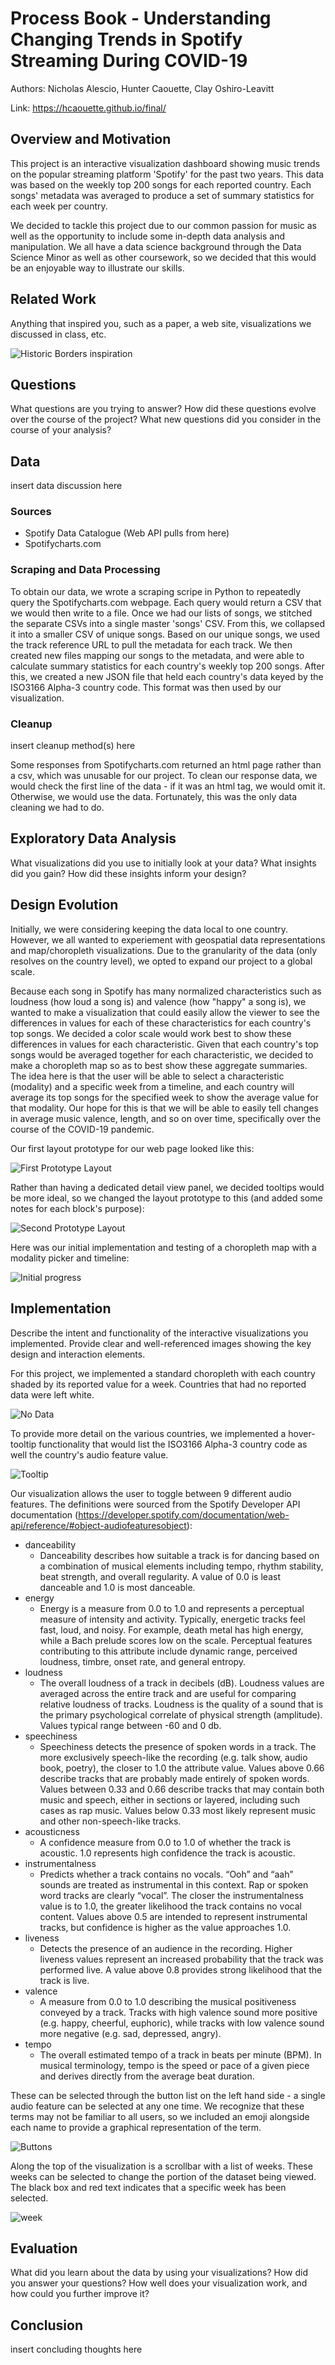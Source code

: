 Process Book - Understanding Changing Trends in Spotify Streaming During COVID-19
===

Authors: Nicholas Alescio, Hunter Caouette, Clay Oshiro-Leavitt

Link: https://hcaouette.github.io/final/

Overview and Motivation
---
This project is an interactive visualization dashboard showing music trends on the popular streaming platform 'Spotify' for the past two years. This data was based on the weekly top 200 songs for each reported country. Each songs' metadata was averaged to produce a set of summary statistics for each week per country. 

We decided to tackle this project due to our common passion for music as well as the opportunity to include some in-depth data analysis and manipulation. We all have a data science background through the Data Science Minor as well as other coursework, so we decided that this would be an enjoyable way to illustrate our skills.

Related Work
---
Anything that inspired you, such as a paper, a web site, visualizations we discussed in class, etc.

![Historic Borders inspiration](historicborders.png)

Questions
---
What questions are you trying to answer? How did these questions evolve over the course of the project? What new questions did you consider in the course of your analysis?

Data
---
insert data discussion here

### Sources

- Spotify Data Catalogue (Web API pulls from here)
- Spotifycharts.com


### Scraping and Data Processing

To obtain our data, we wrote a scraping scripe in Python to repeatedly query the Spotifycharts.com webpage. Each query would return a CSV that we would then write to a file. Once we had our lists of songs, we stitched the separate CSVs into a single master 'songs' CSV. From this, we collapsed it into a smaller CSV of unique songs. Based on our unique songs, we used the track reference URL to pull the metadata for each track. We then created new files mapping our songs to the metadata, and were able to calculate summary statistics for each country's weekly top 200 songs. After this, we created a new JSON file that held each country's data keyed by the ISO3166 Alpha-3 country code. This format was then used by our visualization.

### Cleanup

insert cleanup method(s) here

Some responses from Spotifycharts.com returned an html page rather than a csv, which was unusable for our project. To clean our response data, we would check the first line of the data - if it was an html tag, we would omit it. Otherwise, we would use the data. Fortunately, this was the only data cleaning we had to do. 

Exploratory Data Analysis
---
What visualizations did you use to initially look at your data? What insights did you gain? How did these insights inform your design?

Design Evolution
---
Initially, we were considering keeping the data local to one country. However, we all wanted to experiement with geospatial data representations and map/choropleth visualizations. Due to the granularity of the data (only resolves on the country level), we opted to expand our project to a global scale.

Because each song in Spotify has many normalized characteristics such as loudness (how loud a song is) and valence (how "happy" a song is), we wanted to make a visualization that could easily allow the viewer to see the differences in values for each of these characteristics for each country's top songs. We decided a color scale would work best to show these differences in values for each characteristic. Given that each country's top songs would be averaged together for each characteristic, we decided to make a choropleth map so as to best show these aggregate summaries. The idea here is that the user will be able to select a characteristic (modality) and a specific week from a timeline, and each country will average its top songs for the specified week to show the average value for that modality. Our hope for this is that we will be able to easily tell changes in average music valence, length, and so on over time, specifically over the course of the COVID-19 pandemic.

Our first layout prototype for our web page looked like this:

![First Prototype Layout](layout_prototype1.png)

Rather than having a dedicated detail view panel, we decided tooltips would be more ideal, so we changed the layout prototype to this (and added some notes for each block's purpose):

![Second Prototype Layout](layout_prototype2.png)

Here was our initial implementation and testing of a choropleth map with a modality picker and timeline:

![Initial progress](initial-design.png)


Implementation
---
Describe the intent and functionality of the interactive visualizations you implemented. Provide clear and well-referenced images showing the key design and interaction elements.

For this project, we implemented a standard choropleth with each country shaded by its reported value for a week. Countries that had no reported data were left white. 

![No Data](No_data.png)

To provide more detail on the various countries, we implemented a hover-tooltip functionality that would list the ISO3166 Alpha-3 country code as well the country's audio feature value.

![Tooltip](Tooltip.png)

Our visualization allows the user to toggle between 9 different audio features. The definitions were sourced from the Spotify Developer API documentation (https://developer.spotify.com/documentation/web-api/reference/#object-audiofeaturesobject):
- danceability
  - Danceability describes how suitable a track is for dancing based on a combination of musical elements including tempo, rhythm stability, beat strength, and overall regularity. A value of 0.0 is least danceable and 1.0 is most danceable.
- energy
    - Energy is a measure from 0.0 to 1.0 and represents a perceptual measure of intensity and activity. Typically, energetic tracks feel fast, loud, and noisy. For example, death metal has high energy, while a Bach prelude scores low on the scale. Perceptual features contributing to this attribute include dynamic range, perceived loudness, timbre, onset rate, and general entropy.
- loudness
    - The overall loudness of a track in decibels (dB). Loudness values are averaged across the entire track and are useful for comparing relative loudness of tracks. Loudness is the quality of a sound that is the primary psychological correlate of physical strength (amplitude). Values typical range between -60 and 0 db.
- speechiness
    - Speechiness detects the presence of spoken words in a track. The more exclusively speech-like the recording (e.g. talk show, audio book, poetry), the closer to 1.0 the attribute value. Values above 0.66 describe tracks that are probably made entirely of spoken words. Values between 0.33 and 0.66 describe tracks that may contain both music and speech, either in sections or layered, including such cases as rap music. Values below 0.33 most likely represent music and other non-speech-like tracks.
- acousticness
  - A confidence measure from 0.0 to 1.0 of whether the track is acoustic. 1.0 represents high confidence the track is acoustic.
- instrumentalness
    - Predicts whether a track contains no vocals. “Ooh” and “aah” sounds are treated as instrumental in this context. Rap or spoken word tracks are clearly “vocal”. The closer the instrumentalness value is to 1.0, the greater likelihood the track contains no vocal content. Values above 0.5 are intended to represent instrumental tracks, but confidence is higher as the value approaches 1.0.
- liveness
    - Detects the presence of an audience in the recording. Higher liveness values represent an increased probability that the track was performed live. A value above 0.8 provides strong likelihood that the track is live.
- valence
    - A measure from 0.0 to 1.0 describing the musical positiveness conveyed by a track. Tracks with high valence sound more positive (e.g. happy, cheerful, euphoric), while tracks with low valence sound more negative (e.g. sad, depressed, angry).
- tempo
    - The overall estimated tempo of a track in beats per minute (BPM). In musical terminology, tempo is the speed or pace of a given piece and derives directly from the average beat duration.

These can be selected through the button list on the left hand side - a single audio feature can be selected at any one time. We recognize that these terms may not be familiar to all users, so we included an emoji alongside each name to provide a graphical representation of the term.

![Buttons](button.png)

Along the top of the visualization is a scrollbar with a list of weeks. These weeks can be selected to change the portion of the dataset being viewed. The black box and red text indicates that a specific week has been selected.

![week](week.png)


Evaluation
---
What did you learn about the data by using your visualizations? How did you answer your questions? How well does your visualization work, and how could you further improve it?

Conclusion
---
insert concluding thoughts here
